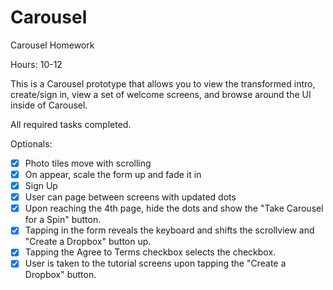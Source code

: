 # Carousel
Carousel Homework

Hours: 10-12

This is a Carousel prototype that allows you to view the transformed intro, create/sign in, view a set of welcome screens,
and browse around the UI inside of Carousel.

All required tasks completed.

Optionals:

- [x] Photo tiles move with scrolling
- [x] On appear, scale the form up and fade it in
- [x] Sign Up
- [x] User can page between screens with updated dots
- [x] Upon reaching the 4th page, hide the dots and show the "Take Carousel for a Spin" button.
- [x] Tapping in the form reveals the keyboard and shifts the scrollview and "Create a Dropbox" button up.
- [x] Tapping the Agree to Terms checkbox selects the checkbox.
- [x] User is taken to the tutorial screens upon tapping the "Create a Dropbox" button.
